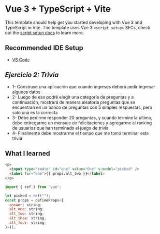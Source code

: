 # Vue 3 + TypeScript + Vite

This template should help get you started developing with Vue 3 and TypeScript in Vite. The template uses Vue 3 `<script setup>` SFCs, check out the [script setup docs](https://v3.vuejs.org/api/sfc-script-setup.html#sfc-script-setup) to learn more.

## Recommended IDE Setup

- [VS Code](https://code.visualstudio.com/)

## _Ejercicio 2: Trivia_

* 1- Construye una aplicación que cuando ingreses deberá pedir ingresar algunos datos
* 2- Luego de eso podré elegir una categoría de preguntas y a continuación, mostrará de manera aleatoria preguntas que se encuentran en un banco de preguntas con 5 simples respuestas, pero solo una es la correcta
* 3- Debe pedirme responder 20 preguntas, y cuando termine la ultima, debe entregarme un mensaje de felicitaciones y agregarme al ranking de usuarios que han terminado el juego de trivia
* 4- Finalmente debe mostrarme el tiempo que me tomó terminar esta trivia

## What I learned

```html
<p>
  <input type="radio" id="one" value="One" v-model="picked" />
  <label for="one">{{ props.alt_two }}</label>
</p>
```

```js
import { ref } from "vue";

let picked = ref("");
const props = defineProps<{
  answer: string;
  alt_one: string;
  alt_two: string;
  alt_thee: string;
  alt_four: string;
}>();
```
